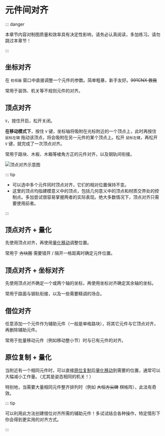 # 元件间对齐

::: danger

本章节内容对制图质量和效率具有决定性影响，请务必认真阅读，多加练习。请勿跳过本章节！

:::

## 坐标对齐

在 `检视器` 窗口中直接调整一个元件的参数。简单粗暴，新手友好。~~991CNX 救我~~

常用于装饰、机关等不规则元件的对齐。

## 顶点对齐

`V`，按住开启，松开关闭。

**在移动模式下**，按住 `V` 键，坐标轴将吸附在光标附近的一个顶点上，此时再按住 `鼠标左键` 拖动该顶点，将会吸附在另一元件的某个顶点上。松开 `鼠标左键`，再松开 `V` 键，就完成了一次顶点对齐。

常用于路块、木板、木箱等棱角方正的元件对齐，以及钢轨间衔接。

![顶点对齐示意图](/images/vertex-alignment-example.gif)

::: tip

- 可以选中多个元件同时顶点对齐，它们的相对位置保持不变。
- 这里的顶点均指建模意义中的顶点，包括几何意义中的顶点和材质交界处的控制点。多加尝试很容易掌握两者的实际表现。绝大多数情况下，顶点对齐只需要使用前者。

:::

## 顶点对齐 + 量化

先使用顶点对齐，再使用[量化移动](/start/basic-operation.md#量化)调整位置。

常用于 ~~方块图~~ 需要错开 / 隔开一格距离时确定元件位置。

## 顶点对齐 + 坐标对齐

先使用顶点对齐确定一个或两个轴的坐标，再使用坐标对齐确定其余轴的坐标。

常用于路面与钢轨衔接，以及一些需要精调的场合。

## 借位对齐

任意添加一个元件作为辅助元件（一般是单格路块），将其它元件与它顶点对齐，再删除辅助元件。

常用于批量移动元件（例如移动整小节）时与已有元件的对齐。

## 原位复制 + 量化

当附近有一个相同元件时，可以直接[原位复制](/start/basic-operation.md#复制元件)后[量化移动](/start/basic-operation.md#量化)到需要的位置，通常可以大幅减小工作量。（尤其是姿态相同的机关！）

特别地，当需要大量相同元件整齐排列时（例如 ~~大恒方尖碑~~ 棋格阵），此法有奇效。

::: tip

可以利用此方法创建借位对齐所需的辅助元件！多试试结合各种操作，特定情形下你会得到更实用的对齐方式。

:::
